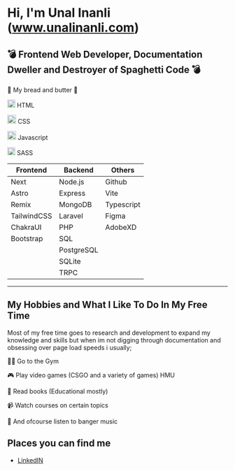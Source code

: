 
# Hi, I'm Unal Inanli (www.unalinanli.com)
## 💣 Frontend Web Developer, Documentation Dweller and Destroyer of Spaghetti Code 💣

🍞 My bread and butter 🧈

<img src="https://camo.githubusercontent.com/8ab083d07889389dd0db52bd9f6910c85d1e861f3b409b9804991d6b4f0acb16/68747470733a2f2f7365656b6c6f676f2e636f6d2f696d616765732f482f68746d6c352d776974686f75742d776f72646d61726b2d636f6c6f722d6c6f676f2d313444323532443837382d7365656b6c6f676f2e636f6d2e706e67" alt="html logo" data-canonical-src="https://seeklogo.com/images/H/html5-without-wordmark-color-logo-14D252D878-seeklogo.com.png" style="width: 18px; margin-bottom: -14px;"> HTML

<img src="https://camo.githubusercontent.com/a924d88aa8d0f58f14b2b1c012721e343476d62b9cd972d36dfd8a3923949e90/68747470733a2f2f69636f6e2d6c6962726172792e636f6d2f696d616765732f637373332d69636f6e2f637373332d69636f6e2d32382e6a7067" alt="css logo" data-canonical-src="https://icon-library.com/images/css3-icon/css3-icon-28.jpg" style="width: 20px"> CSS

<img src="https://camo.githubusercontent.com/72c27477f91493365e44b44306740892911721464f3f25d5b706c5deab24bfc2/68747470733a2f2f75706c6f61642e77696b696d656469612e6f72672f77696b6970656469612f636f6d6d6f6e732f7468756d622f392f39392f556e6f6666696369616c5f4a6176615363726970745f6c6f676f5f322e7376672f34383070782d556e6f6666696369616c5f4a6176615363726970745f6c6f676f5f322e7376672e706e67" alt="js logo" data-canonical-src="https://upload.wikimedia.org/wikipedia/commons/thumb/9/99/Unofficial_JavaScript_logo_2.svg/480px-Unofficial_JavaScript_logo_2.svg.png" style="width: 20px;">  Javascript

<img src="https://camo.githubusercontent.com/a86572a52ad5ac307fc7701f473c489b20744402f9a2282d5a36bdf9a3a5e3f7/68747470733a2f2f75706c6f61642e77696b696d656469612e6f72672f77696b6970656469612f636f6d6d6f6e732f7468756d622f392f39362f536173735f4c6f676f5f436f6c6f722e7376672f3132383070782d536173735f4c6f676f5f436f6c6f722e7376672e706e67" alt="sasslogo" data-canonical-src="https://upload.wikimedia.org/wikipedia/commons/thumb/9/96/Sass_Logo_Color.svg/1280px-Sass_Logo_Color.svg.png" style="width: 18px;"> SASS

| Frontend | Backend | Others 
| ----------- | ----------- | ----------- |
| Next | Node.js | Github |
| Astro | Express | Vite |
| Remix | MongoDB | Typescript |
| TailwindCSS | Laravel | Figma |
| ChakraUI | PHP | AdobeXD |
| Bootstrap | SQL |
| | PostgreSQL |
| | SQLite |
| | TRPC |


- - -

## My Hobbies and What I Like To Do In My Free Time

Most of my free time goes to research and development to expand my knowledge and skills but when im not digging through documentation and obsessing over page load speeds i usually;

🏋️‍♂️ Go to the Gym

🎮 Play video games (CSGO and a variety of games) HMU

📖 Read books (Educational mostly)

📹 Watch courses on certain topics

🎵 And ofcourse listen to banger music

## Places you can find me

- [LinkedIN](www.linkedin.com/in/unal-inanli)

